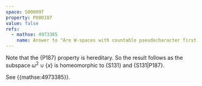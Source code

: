 ```yaml
---
space: S000097
property: P000187
value: false
refs:
  - mathse: 4973385
    name: Answer to "Are W-spaces with countable pseudocharacter first countable?"
---
```


Note that the {P187} property is hereditary.
So the result follows as the subspace $\omega^2\cup\{x\}$ is homeomorphic to
{S131}
and {S131|P187}.

See {{mathse:4973385}}.
